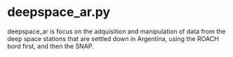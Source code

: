 # deepspace_ar.py
deepspace_ar is focus on the adquisition and manipulation of data from the deep space stations that are settled down in Argentina, using the ROACH bord first, and then the SNAP.
